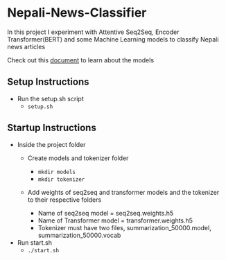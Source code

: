 # Nepali-News-Classifier

In this project I experiment with Attentive Seq2Seq, Encoder Transformer(BERT) and some Machine Learning models to classify Nepali news articles

Check out this <a href="report/Nepali News Classifier.pdf">document</a> to learn about the models

## Setup Instructions
- Run the setup.sh script
    - `setup.sh`

## Startup Instructions
- Inside the project folder
    - Create models and tokenizer folder
        - `mkdir models`
        - `mkdir tokenizer`

    - Add weights of seq2seq and transformer models and the tokenizer to their respective folders
        - Name of seq2seq model = seq2seq.weights.h5
        - Name of Transformer model = transformer.weights.h5
        - Tokenizer must have two files, summarization_50000.model, summarization_50000.vocab
- Run start.sh
    - `./start.sh`